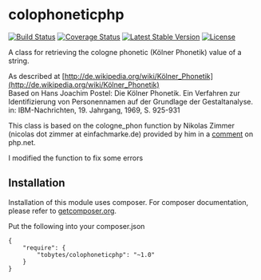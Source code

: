 colophoneticphp
===============

[![Build Status](https://travis-ci.org/tobytes/colophoneticphp.svg?branch=master)](https://travis-ci.org/tobytes/colophoneticphp)
[![Coverage Status](https://img.shields.io/coveralls/tobytes/colophoneticphp.svg)](https://coveralls.io/r/tobytes/colophoneticphp?branch=master)
[![Latest Stable Version](https://poser.pugx.org/tobytes/colophoneticphp/v/stable.svg)](https://packagist.org/packages/tobytes/colophoneticphp)
[![License](https://poser.pugx.org/tobytes/colophoneticphp/license.svg)](https://packagist.org/packages/tobytes/colophoneticphp)

A class for retrieving the cologne phonetic (Kölner Phonetik) value of a string.

As described at [http://de.wikipedia.org/wiki/Kölner_Phonetik](http://de.wikipedia.org/wiki/Kölner_Phonetik)  
Based on Hans Joachim Postel: Die Kölner Phonetik.
Ein Verfahren zur Identifizierung von Personennamen auf der
Grundlage der Gestaltanalyse.
in: IBM-Nachrichten, 19. Jahrgang, 1969, S. 925-931

This class is based on the cologne_phon function by Nikolas Zimmer (nicolas dot zimmer at einfachmarke.de) provided by him
in a [comment](http://de2.php.net/manual/en/function.soundex.php#84881) on php.net.

I modified the function to fix some errors

## Installation

Installation of this module uses composer. For composer documentation, please refer to
[getcomposer.org](http://getcomposer.org/).

Put the following into your composer.json

    {
        "require": {
            "tobytes/colophoneticphp": "~1.0"
        }
    }

